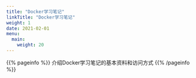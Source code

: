 ```yaml
---
title: "Docker学习笔记"
linkTitle: "Docker学习笔记"
weight: 1
date: 2021-02-01
menu:
  main:
    weight: 20
---
```


{{% pageinfo %}}
介绍Docker学习笔记的基本资料和访问方式
{{% /pageinfo %}}




